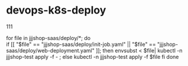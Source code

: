 # devops-k8s-deploy
111


for file in jjjshop-saas/deploy/*; do  
if [[ "$file" == "jjjshop-saas/deploy/init-job.yaml" || "$file" == "jjjshop-saas/deploy/web-deployment.yaml" ]]; then 
    envsubst < $file| kubectl -n jjjshop-test apply -f - ;
else
    kubectl -n jjjshop-test apply -f $file
fi
done